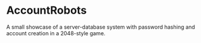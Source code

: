 # AccountRobots
A small showcase of a server-database system with password hashing and account creation in a 2048-style game.
